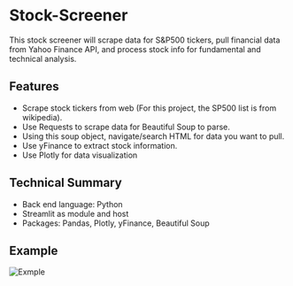 # Stock-Screener

This stock screener will scrape data for S&P500 tickers, pull financial data from Yahoo Finance API, and process stock info for fundamental and technical analysis.
## Features
* Scrape stock tickers from web (For this project, the SP500 list is from wikipedia). 
* Use Requests to scrape data for Beautiful Soup to parse.
* Using this soup object, navigate/search HTML for data you want to pull. 
* Use yFinance to extract stock information.
* Use Plotly for data visualization
## Technical Summary
* Back end language: Python
* Streamlit as module and host
* Packages: Pandas, Plotly, yFinance, Beautiful Soup
  
## Example

![Exmple](https://github.com/Tomer-Porat/Stock-Screener/blob/main/Example.gif)
  
